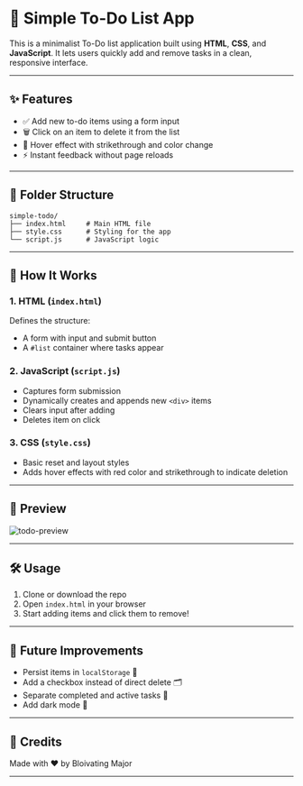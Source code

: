 
# 📝 Simple To-Do List App

This is a minimalist To-Do list application built using **HTML**, **CSS**, and **JavaScript**. It lets users quickly add and remove tasks in a clean, responsive interface.

---

## ✨ Features

* ✅ Add new to-do items using a form input
* 🗑️ Click on an item to delete it from the list
* 💅 Hover effect with strikethrough and color change
* ⚡ Instant feedback without page reloads

---

## 📁 Folder Structure

```
simple-todo/
├── index.html     # Main HTML file
├── style.css      # Styling for the app
└── script.js      # JavaScript logic
```

---

## 🚀 How It Works

### 1. HTML (`index.html`)

Defines the structure:

* A form with input and submit button
* A `#list` container where tasks appear

### 2. JavaScript (`script.js`)

* Captures form submission
* Dynamically creates and appends new `<div>` items
* Clears input after adding
* Deletes item on click

### 3. CSS (`style.css`)

* Basic reset and layout styles
* Adds hover effects with red color and strikethrough to indicate deletion

---

## 📸 Preview

![todo-preview]()

---

## 🛠️ Usage

1. Clone or download the repo
2. Open `index.html` in your browser
3. Start adding items and click them to remove!

---

## 🧠 Future Improvements

* Persist items in `localStorage` 🔁
* Add a checkbox instead of direct delete 🗂️
* Separate completed and active tasks 🧹
* Add dark mode 🌙

---

## 🙌 Credits

Made with ❤️ by Bloivating Major

---

